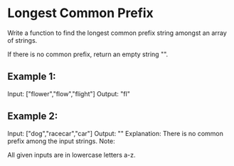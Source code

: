 # Longest Common Prefix

Write a function to find the longest common prefix string amongst an array of strings.

If there is no common prefix, return an empty string "".

## Example 1:

Input: ["flower","flow","flight"]
Output: "fl"

## Example 2:

Input: ["dog","racecar","car"]
Output: ""
Explanation: There is no common prefix among the input strings.
Note:

All given inputs are in lowercase letters a-z.
